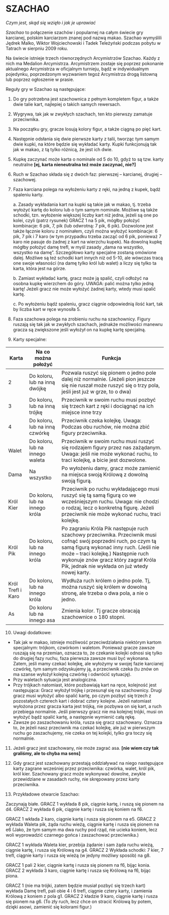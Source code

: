 # SZACHAO

*Czym jest, skąd się wzięło i jak je uprawiać*

*Szachao* to połączenie szachów i popularnej na całym świecie gry karcianej, polskim karciarzom znanej pod nazwą makao. Szachao wymyślili Jędrek Malko, Wiktor Wojciechowski i Tadek Teleżyński podczas pobytu w Tatrach w sierpniu 2009 roku. 

Na świecie istnieje trzech równorzędnych Arcymistrzów Szachao. Każdy z nich ma Medalion Arcymistrza. Arcymistrzem zostaje się poprzez pokonanie aktualnego Arcymistrza w oficjalnym turnieju, bądź w indywidualnym pojedynku, poprzedzonym wyzwaniem tegoż Arcymistrza drogą listowną lub poprzez ogłoszenie w prasie. 

Reguły gry w Szachao są następujące:

1.	Do gry potrzebna jest szachownica z pełnym kompletem figur, a także dwie talie kart, najlepiej o takich samych rewersach. 
2.	Wygrywa, tak jak w zwykłych szachach, ten kto pierwszy zamatuje przeciwnika.
3.	Na początku gry, gracze losują kolory figur, a także ciągną po pięć kart. 
4.	Następnie odsłania się dwie pierwsze karty z talii, tworząc tym samym dwie kupki, na które będzie się wykładać karty. Kupki funkcjonują tak jak w makao, z tą tylko różnicą, że jest ich dwie.
5.	Kupkę zaczynać może karta  o nominale od 5 do 10, gdyż to są tzw. karty neutralne **[ej, karta nieneutralna też może zaczynać, nie?]**
6.	Ruch w Szachao składa się z dwóch faz: pierwszej – karcianej, drugiej – szachowej. 
7.	Faza karciana polega na wyłożeniu karty z ręki, na jedną z kupek, bądź spaleniu karty. 

    a.	Zasady wykładania kart na kupki są takie jak w makao, tj. trzeba wyłożyć kartę do koloru lub o tym samym nominale. Możliwe są także schodki, tzn. wyłożenie większej liczby kart niż jedna, jeżeli są one po kolei, czyli (patrz rysunek) GRACZ 1 na 5 pik, mógłby położyć kombinacje: 6 pik, 7, pik (lub odwrotną: 7 pik, 6 pik). Dozwolone jest także łącznie koloru z nominałem, czyli można wyłożyć kombinacje: 6 pik, 7 pik i 7 karo (w tym przypadku trzeba zacząć od 6 pik, ponieważ 7 karo nie pasuje do żadnej z kart na wierzchu kupek). Na dowolną kupkę mógłby położyć damę trefl, w myśl zasady „dama na wszystko, wszystko na damę”. Szczegółowo karty specjalne zostaną omówione dalej.  Możliwe są też schodki kart innych niż od 5-10, ale wówczas tracą one swoje własności (na damę tylko król lub walet) a liczy się tylko ta karta, która jest na górze.
    
    b.	Zamiast wykładać kartę, gracz może ją spalić, czyli odłożyć na osobna kupkę wierzchem do góry. UWAGA: palić można tylko jedną kartę! Jeżeli gracz nie może wyłożyć żadnej karty, wtedy musi spalić kartę. 
    
    c.	Po wyłożeniu bądź spaleniu, gracz ciągnie odpowiednią ilość kart, tak by liczba kart w ręce wynosiła 5.

8.	Faza szachowa  polega na zrobieniu ruchu na szachownicy. Figury ruszają się tak jak w zwykłych szachach, jednakże możliwości manewru gracza są zwiększone jeśli wyłożył on na kupkę kartę specjalną. 

9.	Karty specjalne:

Karta | Na co można położyć | Funkcja
----|----|----
2 | Do koloru, lub na inną dwójkę | Pozwala ruszyć się pionem o jedno pole dalej niż normalnie. (Jeżeli pion jeszcze się nie ruszał może ruszyć się o trzy pola, jeśli jest już w grze, to o dwa)
3 | Do koloru, lub na inną trójkę | Przeciwnik w swoim ruchu musi pozbyć się trzech kart z ręki i dociągnąć na ich miejsce inne trzy 
4	| Do koloru, lub na inną czwórkę | Przeciwnik czeka kolejkę. Uwaga: Podczas obu ruchów, nie można zbić figury przeciwnika. 
Walet|Do koloru, lub na innego waleta | Przeciwnik w swoim ruchu musi ruszyć się rodzajem figury przez nas zażądanym. Uwaga: jeśli nie może wykonać ruchu, to traci kolejkę, a bicie jest dozwolone. 
Dama|Na wszystko|Po wyłożeniu damy, gracz może zamienić na miejsca swoją Królową z dowolną swoją figurą. 
Król Kier|Do koloru, lub na innego króla|Przeciwnik po ruchu wykładającego musi ruszyć się tą samą figurą co we wcześniejszym ruchu. Uwaga: nie chodzi o rodzaj, lecz o konkretną figurę. Jeżeli przeciwnik nie może wykonać ruchu, traci kolejkę.
Król Pik|Do koloru, lub na innego króla|Po zagraniu Króla Pik następuje ruch szachowy przeciwnika. Przeciwnik musi cofnąć swój poprzedni ruch, po czym tą samą figurą wykonać inny ruch. (Jeśli nie może – traci kolejkę.) Następnie ruch wykonuje znów gracz który zagrał Króla Pik, jednak nie wykłada on już wtedy nowej karty. 
Król Trefl i Karo|Do koloru, lub na innego króla|Wydłuża ruch królem o jedno pole. Tj, można ruszyć się królem w dowolną stronę, ale trzeba o dwa pola, a nie o jedno. 
As|Do koloru lub na innego asa|Zmienia kolor. Tj gracze obracają szachownice o 180 stopni.

10.	Uwagi dodatkowe: 
- Tak jak w makao, istnieje możliwość przeciwdziałania niektórym kartom specjalnym: trójkom, czwórkom i waletom. Ponieważ gracze zawsze ruszają się na przemian, oznacza to, że czekanie kolejki odnosi się tylko do drugiej fazy ruchu, faza pierwsza zawsze musi być wykonana. Zatem, jeśli mamy czekać kolejkę, ale wyłożymy w swojej fazie karcianej czwórkę, tym samym odzyskujemy ją, a przeciwnik czeka (tu znów on ma szanse wyłożył kolejną czwórkę i odwrócić sytuację).
- Przy waletach sytuacja jest analogiczna.
- Przy trójkach natomiast, które pozbawiają kart na ręce, kolejność jest następująca: Gracz wyłożył trójkę i przesunął się na szachownicy. Drugi gracz musi wyłożyć albo spalić kartę, po czym pozbyć się trzech z pozostałych czterech kart i dobrać cztery kolejne. Jeżeli natomiast wyłożona przez gracza karta jest trójką, nie pozbywa on się kart, a ruch przebiega normalnie. Jeśli pierwszy gracz nie ma kolejnej trójki, musi on wyłożyć bądź spalić kartę, a następnie wymienić całą rękę.
- Zawsze po zaszachowaniu króla, rusza się gracz szachowany. Oznacza to, że jeżeli nasz przeciwnik ma czekać kolejkę, ale już w pierwszym ruchu go zaszachujemy, nie czeka on tej kolejki, tylko gra toczy się normalnie. 
11.	Jeżeli gracz jest szachowany, nie może zagrać asa. **[nie wiem czy tak graliśmy, ale to chyba ma sens]**
12.	Gdy gracz jest szachowany przestają oddziaływać na niego następujące karty zagrane wcześniej przez przeciwnika: czwórka, walet, król pik, król kier. Szachowany gracz może wykonywać dowolne, zwykle przewidziane w zasadach ruchy, nie skrępowany przez karty przeciwnika.


13.	Przykładowe otwarcie Szachao:
 

Zaczynają białe. GRACZ 1 wykłada 8 pik, ciągnie kartę, i ruszą się pionem na d4. GRACZ 2 wykłada 6 pik, ciągnie kartę i rusza się koniem na f6.

  
GRACZ 1 wkłada 2 karo, ciągnie kartę  i rusza się pionem na e5. GRACZ 2 wykłada Waleta pik, żąda ruchu wieżą, ciągnie kartę i rusza się pionem na e6 (Jako, że tym samym ma dwa ruchy pod rząd, nie ucieka koniem, lecz woli wyprowadzić czarnego gońca i zaszachować przeciwnika.)

  
GRACZ 1 wykłada Waleta kier, przebija żądanie i sam żąda ruchu wieżą, ciągnie kartę, i rusza się Królową na g4. GRACZ 2 Wykłada schodki: 7 kier, 7 trefl, ciągnie karty i rusza się wieżą (w jedyny możliwy sposób) na g8. 

 
GRACZ 1 pali 2 kier, ciągnie kartę i rusza się pionem na f6, bijąc konia. GRACZ 2 wykłada 3 karo, ciągnie kartę i rusza się Królową na f6, bijąc piona.

 
GRACZ 1 (nie ma trójki, zatem będzie musiał pozbyć się trzech kart) wykłada Damę trefl, pali obie 4 i 6 trefl, ciągnie cztery karty, i zamienia Królową z koniem z pola g1. GRACZ 2 kładzie 9 karo, ciągnie kartę i rusza się pionem na g6. (To zły ruch, lecz chce on stracić Królową by potem, dzięki asowi, zamienić się kolorami figur.) 

 